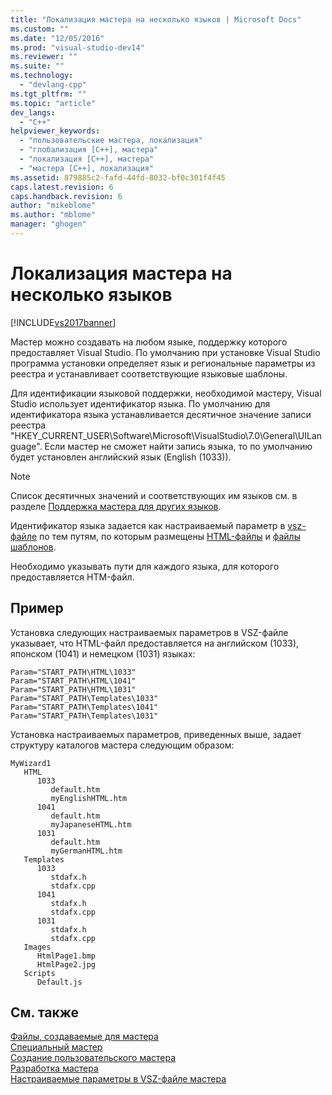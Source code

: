 ```yaml
---
title: "Локализация мастера на несколько языков | Microsoft Docs"
ms.custom: ""
ms.date: "12/05/2016"
ms.prod: "visual-studio-dev14"
ms.reviewer: ""
ms.suite: ""
ms.technology: 
  - "devlang-cpp"
ms.tgt_pltfrm: ""
ms.topic: "article"
dev_langs: 
  - "C++"
helpviewer_keywords: 
  - "пользовательские мастера, локализация"
  - "глобализация [C++], мастера"
  - "локализация [C++], мастера"
  - "мастера [C++], локализация"
ms.assetid: 879885c2-fafd-44fd-8032-bf0c301f4f45
caps.latest.revision: 6
caps.handback.revision: 6
author: "mikeblome"
ms.author: "mblome"
manager: "ghogen"
---
```

# Локализация мастера на несколько языков
[!INCLUDE[vs2017banner](../assembler/inline/includes/vs2017banner.md)]

Мастер можно создавать на любом языке, поддержку которого предоставляет Visual Studio.  По умолчанию при установке Visual Studio программа установки определяет язык и региональные параметры из реестра и устанавливает соответствующие языковые шаблоны.  
  
 Для идентификации языковой поддержки, необходимой мастеру, Visual Studio использует идентификатор языка.  По умолчанию для идентификатора языка устанавливается десятичное значение записи реестра "HKEY\_CURRENT\_USER\\Software\\Microsoft\\VisualStudio\\7.0\\General\\UILanguage".  Если мастер не сможет найти запись языка, то по умолчанию будет установлен английский язык \(English \(1033\)\).  
  
> [!NOTE]
>  Список десятичных значений и соответствующих им языков см. в разделе [Поддержка мастера для других языков](../ide/wizard-support-for-other-languages.md).  
  
 Идентификатор языка задается как настраиваемый параметр в [vsz\-файле](../Topic/Configuring%20.Vsz%20Files%20to%20Start%20Wizards.md) по тем путям, по которым размещены [HTML\-файлы](../ide/html-files.md) и [файлы шаблонов](../ide/template-files.md).  
  
 Необходимо указывать пути для каждого языка, для которого предоставляется HTM\-файл.  
  
## Пример  
 Установка следующих настраиваемых параметров в VSZ\-файле указывает, что HTML\-файл предоставляется на английском \(1033\), японском \(1041\) и немецком \(1031\) языках:  
  
```  
Param="START_PATH\HTML\1033"  
Param="START_PATH\HTML\1041"  
Param="START_PATH\HTML\1031"  
Param="START_PATH\Templates\1033"  
Param="START_PATH\Templates\1041"  
Param="START_PATH\Templates\1031"  
```  
  
 Установка настраиваемых параметров, приведенных выше, задает структуру каталогов мастера следующим образом:  
  
```  
MyWizard1  
   HTML  
      1033  
         default.htm  
         myEnglishHTML.htm  
      1041  
         default.htm  
         myJapaneseHTML.htm  
      1031  
         default.htm  
         myGermanHTML.htm  
   Templates  
      1033  
         stdafx.h  
         stdafx.cpp  
      1041  
         stdafx.h  
         stdafx.cpp  
      1031  
         stdafx.h  
         stdafx.cpp  
   Images  
      HtmlPage1.bmp  
      HtmlPage2.jpg  
   Scripts  
      Default.js  
```  
  
## См. также  
 [Файлы, создаваемые для мастера](../ide/files-created-for-your-wizard.md)   
 [Специальный мастер](../ide/custom-wizard.md)   
 [Создание пользовательского мастера](../ide/creating-a-custom-wizard.md)   
 [Разработка мастера](../ide/designing-a-wizard.md)   
 [Настраиваемые параметры в VSZ\-файле мастера](../ide/custom-parameters-in-the-wizard-dot-vsz-file.md)